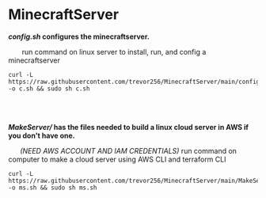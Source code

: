 # MinecraftServer

***config.sh* configures the minecraftserver.**

&nbsp;&nbsp;&nbsp;&nbsp;&nbsp;&nbsp; run command on linux server to install, run, and config a minecraftserver
```
curl -L https://raw.githubusercontent.com/trevor256/MinecraftServer/main/config.sh -o c.sh && sudo sh c.sh
```

<br/><br/>

***MakeServer/*  has the files needed to build a linux cloud server in AWS if you don't have one.**

&nbsp;&nbsp;&nbsp;&nbsp;&nbsp;&nbsp;*(NEED AWS ACCOUNT AND IAM CREDENTIALS)* run command on computer to make a cloud server using AWS CLI and terraform CLI
```
curl -L https://raw.githubusercontent.com/trevor256/MinecraftServer/main/MakeServer/BuildCloudServer.sh -o ms.sh && sudo sh ms.sh
```

